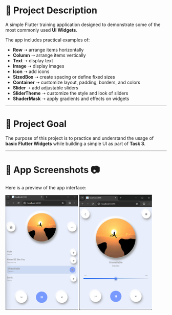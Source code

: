 # 📌 Project Description  
A simple Flutter training application designed to demonstrate some of the most commonly used **UI Widgets**.  

The app includes practical examples of:  

- **Row** ➝ arrange items horizontally  
- **Column** ➝ arrange items vertically  
- **Text** ➝ display text  
- **Image** ➝ display images  
- **Icon** ➝ add icons  
- **SizedBox** ➝ create spacing or define fixed sizes  
- **Container** ➝ customize layout, padding, borders, and colors  
- **Slider** ➝ add adjustable sliders  
- **SliderTheme** ➝ customize the style and look of sliders  
- **ShaderMask** ➝ apply gradients and effects on widgets  

---

# 📌 Project Goal  
The purpose of this project is to practice and understand the usage of **basic Flutter Widgets** while building a simple UI as part of **Task 3**.  

---
# 📌 App Screenshots 📷  

Here is a preview of the app interface:  

<p float="left">
  <img src="https://github.com/SamaShurrab/Music-App-Ui/blob/main/images/page1.png?raw=true" width="45%" />
  <img src="https://github.com/SamaShurrab/Music-App-Ui/blob/main/images/page2.png?raw=true" width="45%" />
</p>
